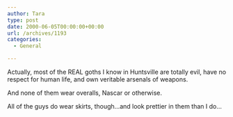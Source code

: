 ```yaml
---
author: Tara
type: post
date: 2000-06-05T00:00:00+00:00
url: /archives/1193
categories:
  - General

---
```

Actually, most of the REAL goths I know in Huntsville are totally evil, have no respect for human life, and own veritable arsenals of weapons.

And none of them wear overalls, Nascar or otherwise.

All of the guys do wear skirts, though&#8230;and look prettier in them than I do&#8230;